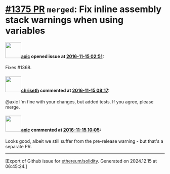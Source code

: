 # [\#1375 PR](https://github.com/ethereum/solidity/pull/1375) `merged`: Fix inline assembly stack warnings when using variables

#### <img src="https://avatars.githubusercontent.com/u/20340?v=4" width="50">[axic](https://github.com/axic) opened issue at [2016-11-15 02:51](https://github.com/ethereum/solidity/pull/1375):

Fixes #1368.

#### <img src="https://avatars.githubusercontent.com/u/9073706?v=4" width="50">[chriseth](https://github.com/chriseth) commented at [2016-11-15 08:17](https://github.com/ethereum/solidity/pull/1375#issuecomment-260576079):

@axic I'm fine with your changes, but added tests. If you agree, please merge.

#### <img src="https://avatars.githubusercontent.com/u/20340?v=4" width="50">[axic](https://github.com/axic) commented at [2016-11-15 10:05](https://github.com/ethereum/solidity/pull/1375#issuecomment-260599304):

Looks good, albeit we still suffer from the pre-release warning - but that's a separate PR.


-------------------------------------------------------------------------------



[Export of Github issue for [ethereum/solidity](https://github.com/ethereum/solidity). Generated on 2024.12.15 at 06:45:24.]
